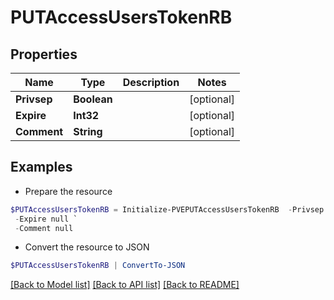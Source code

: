 # PUTAccessUsersTokenRB
## Properties

Name | Type | Description | Notes
------------ | ------------- | ------------- | -------------
**Privsep** | **Boolean** |  | [optional] 
**Expire** | **Int32** |  | [optional] 
**Comment** | **String** |  | [optional] 

## Examples

- Prepare the resource
```powershell
$PUTAccessUsersTokenRB = Initialize-PVEPUTAccessUsersTokenRB  -Privsep null `
 -Expire null `
 -Comment null
```

- Convert the resource to JSON
```powershell
$PUTAccessUsersTokenRB | ConvertTo-JSON
```

[[Back to Model list]](../README.md#documentation-for-models) [[Back to API list]](../README.md#documentation-for-api-endpoints) [[Back to README]](../README.md)

